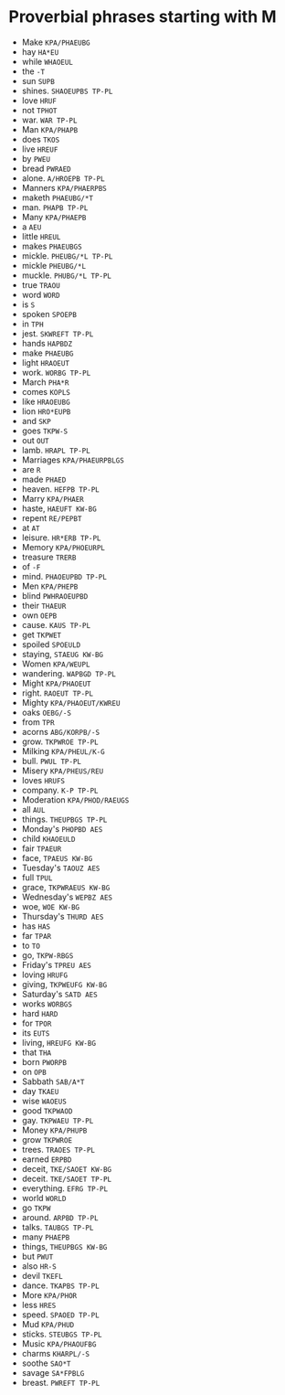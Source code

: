 # Proverbial phrases starting with M

* Make `KPA/PHAEUBG`
* hay `HA*EU`
* while `WHAOEUL`
* the `-T`
* sun `SUPB`
* shines. `SHAOEUPBS TP-PL`
* love `HRUF`
* not `TPHOT`
* war. `WAR TP-PL`
* Man `KPA/PHAPB`
* does `TKOS`
* live `HREUF`
* by `PWEU`
* bread `PWRAED`
* alone. `A/HROEPB TP-PL`
* Manners `KPA/PHAERPBS`
* maketh `PHAEUBG/*T`
* man. `PHAPB TP-PL`
* Many `KPA/PHAEPB`
* a `AEU`
* little `HREUL`
* makes `PHAEUBGS`
* mickle. `PHEUBG/*L TP-PL`
* mickle `PHEUBG/*L`
* muckle. `PHUBG/*L TP-PL`
* true `TRAOU`
* word `WORD`
* is `S`
* spoken `SPOEPB`
* in `TPH`
* jest. `SKWREFT TP-PL`
* hands `HAPBDZ`
* make `PHAEUBG`
* light `HRAOEUT`
* work. `WORBG TP-PL`
* March `PHA*R`
* comes `KOPLS`
* like `HRAOEUBG`
* lion `HRO*EUPB`
* and `SKP`
* goes `TKPW-S`
* out `OUT`
* lamb. `HRAPL TP-PL`
* Marriages `KPA/PHAEURPBLGS`
* are `R`
* made `PHAED`
* heaven. `HEFPB TP-PL`
* Marry `KPA/PHAER`
* haste, `HAEUFT KW-BG`
* repent `RE/PEPBT`
* at `AT`
* leisure. `HR*ERB TP-PL`
* Memory `KPA/PHOEURPL`
* treasure `TRERB`
* of `-F`
* mind. `PHAOEUPBD TP-PL`
* Men `KPA/PHEPB`
* blind `PWHRAOEUPBD`
* their `THAEUR`
* own `OEPB`
* cause. `KAUS TP-PL`
* get `TKPWET`
* spoiled `SPOEULD`
* staying, `STAEUG KW-BG`
* Women `KPA/WEUPL`
* wandering. `WAPBGD TP-PL`
* Might `KPA/PHAOEUT`
* right. `RAOEUT TP-PL`
* Mighty `KPA/PHAOEUT/KWREU`
* oaks `OEBG/-S`
* from `TPR`
* acorns `ABG/KORPB/-S`
* grow. `TKPWROE TP-PL`
* Milking `KPA/PHEUL/K-G`
* bull. `PWUL TP-PL`
* Misery `KPA/PHEUS/REU`
* loves `HRUFS`
* company. `K-P TP-PL`
* Moderation `KPA/PHOD/RAEUGS`
* all `AUL`
* things. `THEUPBGS TP-PL`
* Monday's `PHOPBD AES`
* child `KHAOEULD`
* fair `TPAEUR`
* face, `TPAEUS KW-BG`
* Tuesday's `TAOUZ AES`
* full `TPUL`
* grace, `TKPWRAEUS KW-BG`
* Wednesday's `WEPBZ AES`
* woe, `WOE KW-BG`
* Thursday's `THURD AES`
* has `HAS`
* far `TPAR`
* to `TO`
* go, `TKPW-RBGS`
* Friday's `TPREU AES`
* loving `HRUFG`
* giving, `TKPWEUFG KW-BG`
* Saturday's `SATD AES`
* works `WORBGS`
* hard `HARD`
* for `TPOR`
* its `EUTS`
* living, `HREUFG KW-BG`
* that `THA`
* born `PWORPB`
* on `OPB`
* Sabbath `SAB/A*T`
* day `TKAEU`
* wise `WAOEUS`
* good `TKPWAOD`
* gay. `TKPWAEU TP-PL`
* Money `KPA/PHUPB`
* grow `TKPWROE`
* trees. `TRAOES TP-PL`
* earned `ERPBD`
* deceit, `TKE/SAOET KW-BG`
* deceit. `TKE/SAOET TP-PL`
* everything. `EFRG TP-PL`
* world `WORLD`
* go `TKPW`
* around. `ARPBD TP-PL`
* talks. `TAUBGS TP-PL`
* many `PHAEPB`
* things, `THEUPBGS KW-BG`
* but `PWUT`
* also `HR-S`
* devil `TKEFL`
* dance. `TKAPBS TP-PL`
* More `KPA/PHOR`
* less `HRES`
* speed. `SPAOED TP-PL`
* Mud `KPA/PHUD`
* sticks. `STEUBGS TP-PL`
* Music `KPA/PHAOUFBG`
* charms `KHARPL/-S`
* soothe `SAO*T`
* savage `SA*FPBLG`
* breast. `PWREFT TP-PL`
